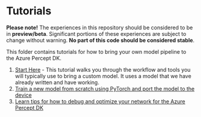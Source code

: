 # Tutorials

**Please note!** The experiences in this repository should be considered to be in **preview/beta**.
Significant portions of these experiences are subject to change without warning. **No part of this code should be considered stable**.

This folder contains tutorials for how to bring your own model pipeline to the Azure Percept DK.

1. [Start Here](banana-unet-tutorial/banana-unet-tutorial.md) - This tutorial walks you through the workflow and tools you will typically use to
   bring a custom model. It uses a model that we have already written and have working.
1. [Train a new model from scratch using PyTorch and port the model to the device](pytorch-from-scratch-tutorial/pytorch-from-scratch-tutorial.md)
1. [Learn tips for how to debug and optimize your network for the Azure Percept DK](image-translation-tutorial/image-translation-tutorial.md)
